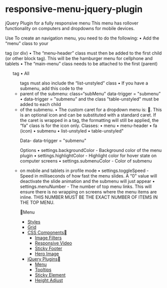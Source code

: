 # responsive-menu-jquery-plugin
jQuery Plugin for a fully responsive menu This menu has rollover functionality on computers and dropdowns for
mobile devices.

Use
To create an navigation menu, you need to do the following:
•	Add the “menu” class to your <nav> tag (or div)
•	The “menu-header” class must then be added to the first child <div>
(or other block tag). This will be the hamburger menu for cellphone and
tablets
•	The “main-menu” class needs to be attached to the first (parent)
<ul> tag
•	All <ul> tags must also include the “list-unstyled” class
•	If you have a submenu, add this code to the <li> parent of the
submenu:  class=“subMenu" data-trigger = "submenu”
•	data-trigger = "submenu” and the class "table-unstyled" must be
added to each child <li> of the submenu.
•	The custom caret for a dropdown menu is: <span
class="fa">&#xf150;</span>. This is an optional icon and can be
substituted with a standard caret. If the caret is wrapped in a <span>
tag, the formatting will still be applied, the “fa” class is for the
icon only.
Classes:
•	menu
•	menu-header
•	fa (icon)
•	submenu
•	list-unstyled
•	table-unstyled"

Data-
data-trigger = "submenu"

Options
•	settings.backgroundColor - Background color of the menu plugin
•	settings.highlightColor - Highlight color for hover state on
computer screens
•	settings.submenuColor - Color of submenu <li> on mobile and tablets
in profile mode
•	settings.toggleSpeed - Speed in milliseconds of how fast the menu
slides. A “0” value will deactivate the slide animation and the submenu
will just appear
•	settings.menuNumber - The number of top menu links. This will ensure
there is no wrapping on screens where the menu items are inline. THIS
NUMBER MUST BE THE EXACT NUMBER OF ITEMS IN THE TOP MENU.

<nav class="menu">
<div class="menu-header"><span
class="fa">&#xf0c9;</span>Menu</div>
<ul class="main-menu list-unstyled">
<li><a href="#style">Styles</a></li>
<li><a href="#grid">Grid</a></li>
<li class="subMenu" data-trigger = "submenu"><a
href="#">CSS Components<span class="fa">&#xf150;</span></a>
<ul class="list-unstyled">
<li class="table-unstyled" data-trigger =
"submenu"><a  href="#filters">Image Filters</a></li>
<li class="table-unstyled" data-trigger =
"submenu"><a href="#video">Responsive Video</a></li>
<li class="table-unstyled" data-trigger =
"submenu"><a href="#footer">Sticky Footer</a></li>
<li class="table-unstyled" data-trigger =
"submenu"><a href="#hero">Hero Image</a></li>
</ul>
</li>

<li class="subMenu" data-trigger = "submenu"><a
href="">jQuery Plugins<span class="fa">&#xf150;</span></a>
<ul class="list-unstyled">
<li class="table-unstyled" data-trigger =
"submenu"><a href="#">Menu</a></li>
<li class="table-unstyled" data-trigger =
"submenu"><a href="#">Tooltips</a></li>
<li class="table-unstyled" data-trigger =
"submenu"><a href="#sticky">Sticky Element</a></li>
<li class="table-unstyled" data-trigger =
"submenu"><a href="#height">Height Adjust</a></li>
</ul>
</li>
</ul>
</nav>
